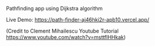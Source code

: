 Pathfinding app using Dijkstra algorithm


Live Demo: https://path-finder-aj46hki2r-apb10.vercel.app/


(Credit to Clement Mihailescu Youtube Tutorial https://www.youtube.com/watch?v=msttfIHHkak) 
